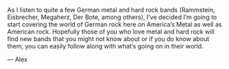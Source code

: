 As I listen to quite a few German metal and hard rock bands (Rammstein, Eisbrecher, Megaherz, Der Bote, among others), I’ve decided I’m going to start covering the world of German rock here on America’s Metal as well as American rock. Hopefully those of you who love metal and hard rock will find new bands that you might not know about or if you do know about them, you can easily follow along with what’s going on in their world.

— Alex